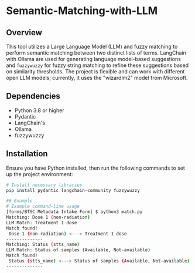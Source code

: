# Semantic-Matching-with-LLM

## Overview
This tool utilizes a Large Language Model (LLM) and fuzzy matching to perform semantic matching between two distinct lists of terms. LangChain with Ollama are used for generating language model-based suggestions and `fuzzywuzzy` for fuzzy string matching to refine these suggestions based on similarity thresholds. The project is flexible and can work with different open LLM models; currently, it uses the "wizardlm2" model from Microsoft.


## Dependencies
- Python 3.8 or higher
- Pydantic
- LangChain's
- Ollama
- fuzzywuzzy

## Installation

Ensure you have Python installed, then run the following commands to set up the project environment:

```bash
# Install necessary libraries
pip install pydantic langchain-community fuzzywuzzy

## Example
# Example command-line usage
[forms/BTSC Metadata Intake Form] $ python3 match.py
Matching: Dose 1 (non-radiation)
LLM Match: Treatment 1 dose
Match found!
 Dose 1 (non-radiation) <---> Treatment 1 dose
--------------
Matching: Status (stts_name)
LLM Match: Status of samples (Available, Not-available)
Match found!
 Status (stts_name) <---> Status of samples (Available, Not-available)
--------------
